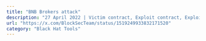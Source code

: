 ```yaml
---
title: "BNB Brokers attack"
description: "27 April 2022 | Victim contract, Exploit contract, Exploit transaction"
url: "https://x.com/BlockSecTeam/status/1519249933832171520"
category: "Black Hat Tools"
---
```

